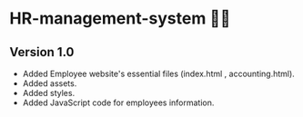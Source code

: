 # HR-management-system 🧑‍💼

## Version 1.0

- Added Employee website's essential files (index.html , accounting.html).
- Added assets.
- Added styles.
- Added JavaScript code for employees information.